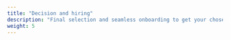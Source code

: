 ```yaml
---
title: "Decision and hiring"
description: "Final selection and seamless onboarding to get your chosen expert integrated and productive immediately."
weight: 5
---
```

